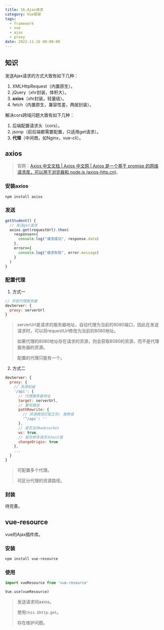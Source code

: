 ```yaml
---
title: 16.Ajax请求
category: Vue框架
tags:
  - framework
  - vue
  - ajax
  - proxy
date: 2022-11-16 00:00:00
---
```


## 知识

发送Ajax请求的方式大致有如下几种：

1. XMLHttpRequest（内置原生）。
2. jQuery（xhr封装，体积大）。
3. **axios**（xhr封装，轻量级）。
4. fetch（内置原生，兼容性差，两层封装）。

解决cors跨域问题大致有如下几种：

1. 后端配置请求头（cors）。
2. jsonp（前后端都需要配置，只适用get请求）。
3. **代理**（中间商，如Nginx，vue-cli）。

## axios

> 官网：[Axios 中文文档 | Axios 中文网 | Axios 是一个基于 promise 的网络请求库，可以用于浏览器和 node.js (axios-http.cn)](https://www.axios-http.cn/)。

### 安装axios

```bash
npm install axios
```

### 发送

```js
getStudent() {
  // 发送get请求
  axios.get(requestUrl).then(
    response=>{
      console.log("请求成功", response.data)
    },
    error=>{
      console.log("请求失败", error.message)
    }
  )
}
```

### 配置代理

1. 方式一

```js
// 开启代理服务器
devServer: {
  proxy: serverUrl
}
```

> serverUrl是请求的服务器地址，自动代理为当前的8080端口，因此在发送请求时，可以将requestUrl修改为当前的8080地址。
> 
> 如果代理的8080地址存在请求的资源，则会获取8080的资源，而不是代理服务器的资源。
> 
> 配置的代理只能有一个。

2. 方式二

```js
devServer: {
  proxy: {
    // 资源前缀
    '/api': {
      // 代理服务器地址
      target: serverUrl,
      // 重写路径
      pathRewrite: {
        // 资源路径匹配正则: 替换值
        '^/api': ''
      },
      // 是否支持websocket
      ws: true,
      // 是否修改请求头host值
      changeOrigin: true
    },
    ...
  }
}
```

> 可配置多个代理。
> 
> 可区分代理的资源路径。

### 封装

待完善。

## vue-resource

vue的Ajax插件库。

### 安装

```bash
npm install vue-resource
```

### 使用

```js
import vueResource from 'vue-resource'

Vue.use(vueResource)
```

> 发送请求同axios。
> 
> 使用`this.$http.get`。
> 
> 存在维护问题。
